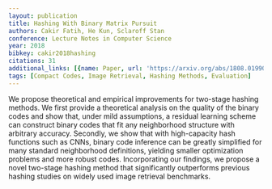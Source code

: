 ```yaml
---
layout: publication
title: Hashing With Binary Matrix Pursuit
authors: Cakir Fatih, He Kun, Sclaroff Stan
conference: Lecture Notes in Computer Science
year: 2018
bibkey: cakir2018hashing
citations: 31
additional_links: [{name: Paper, url: 'https://arxiv.org/abs/1808.01990'}]
tags: [Compact Codes, Image Retrieval, Hashing Methods, Evaluation]
---
```

We propose theoretical and empirical improvements for two-stage hashing
methods. We first provide a theoretical analysis on the quality of the binary
codes and show that, under mild assumptions, a residual learning scheme can
construct binary codes that fit any neighborhood structure with arbitrary
accuracy. Secondly, we show that with high-capacity hash functions such as
CNNs, binary code inference can be greatly simplified for many standard
neighborhood definitions, yielding smaller optimization problems and more
robust codes. Incorporating our findings, we propose a novel two-stage hashing
method that significantly outperforms previous hashing studies on widely used
image retrieval benchmarks.